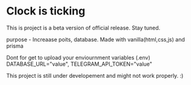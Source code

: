 # Clock is ticking

This is project is a beta version of official release. Stay tuned.
 
purpose -  Increaase poits, database. Made with vanilla(html,css,js) and prisma

Dont for get to upload your enviournment variables (.env) DATABASE_URL="value",  TELEGRAM_API_TOKEN="value"

This project is still under developement and might not work properly.  :)
